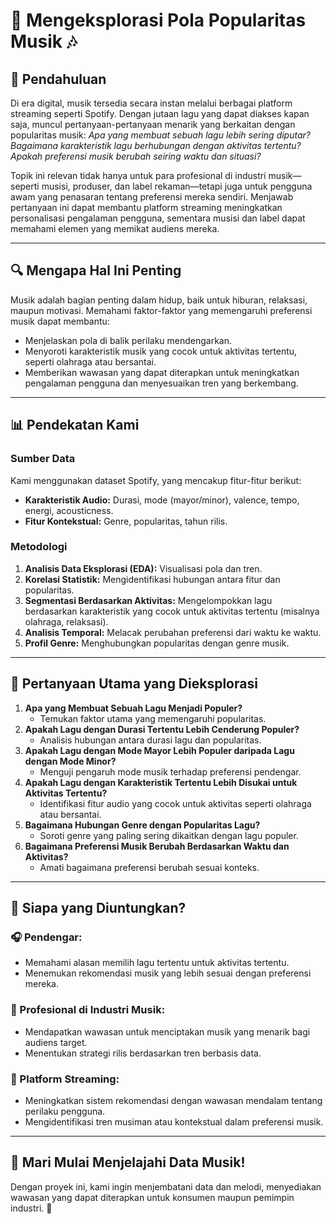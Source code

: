 # 🎵 **Mengeksplorasi Pola Popularitas Musik** 🎶  

## 📝 **Pendahuluan**  
Di era digital, musik tersedia secara instan melalui berbagai platform streaming seperti Spotify. Dengan jutaan lagu yang dapat diakses kapan saja, muncul pertanyaan-pertanyaan menarik yang berkaitan dengan popularitas musik: _Apa yang membuat sebuah lagu lebih sering diputar? Bagaimana karakteristik lagu berhubungan dengan aktivitas tertentu? Apakah preferensi musik berubah seiring waktu dan situasi?_

Topik ini relevan tidak hanya untuk para profesional di industri musik—seperti musisi, produser, dan label rekaman—tetapi juga untuk pengguna awam yang penasaran tentang preferensi mereka sendiri. Menjawab pertanyaan ini dapat membantu platform streaming meningkatkan personalisasi pengalaman pengguna, sementara musisi dan label dapat memahami elemen yang memikat audiens mereka. 

---

## 🔍 **Mengapa Hal Ini Penting**  
Musik adalah bagian penting dalam hidup, baik untuk hiburan, relaksasi, maupun motivasi. Memahami faktor-faktor yang memengaruhi preferensi musik dapat membantu:  
- Menjelaskan pola di balik perilaku mendengarkan.  
- Menyoroti karakteristik musik yang cocok untuk aktivitas tertentu, seperti olahraga atau bersantai.  
- Memberikan wawasan yang dapat diterapkan untuk meningkatkan pengalaman pengguna dan menyesuaikan tren yang berkembang.  

---

## 📊 **Pendekatan Kami**  

### **Sumber Data**  
Kami menggunakan dataset Spotify, yang mencakup fitur-fitur berikut:  
- **Karakteristik Audio:** Durasi, mode (mayor/minor), valence, tempo, energi, acousticness.  
- **Fitur Kontekstual:** Genre, popularitas, tahun rilis.  

### **Metodologi**  
1. **Analisis Data Eksplorasi (EDA):** Visualisasi pola dan tren.  
2. **Korelasi Statistik:** Mengidentifikasi hubungan antara fitur dan popularitas.  
3. **Segmentasi Berdasarkan Aktivitas:** Mengelompokkan lagu berdasarkan karakteristik yang cocok untuk aktivitas tertentu (misalnya olahraga, relaksasi).  
4. **Analisis Temporal:** Melacak perubahan preferensi dari waktu ke waktu.  
5. **Profil Genre:** Menghubungkan popularitas dengan genre musik.  

---

## 🤔 **Pertanyaan Utama yang Dieksplorasi**  
1. **Apa yang Membuat Sebuah Lagu Menjadi Populer?**  
   - Temukan faktor utama yang memengaruhi popularitas.  
2. **Apakah Lagu dengan Durasi Tertentu Lebih Cenderung Populer?**  
   - Analisis hubungan antara durasi lagu dan popularitas.  
3. **Apakah Lagu dengan Mode Mayor Lebih Populer daripada Lagu dengan Mode Minor?**  
   - Menguji pengaruh mode musik terhadap preferensi pendengar.  
4. **Apakah Lagu dengan Karakteristik Tertentu Lebih Disukai untuk Aktivitas Tertentu?**  
   - Identifikasi fitur audio yang cocok untuk aktivitas seperti olahraga atau bersantai.  
5. **Bagaimana Hubungan Genre dengan Popularitas Lagu?**  
   - Soroti genre yang paling sering dikaitkan dengan lagu populer.  
6. **Bagaimana Preferensi Musik Berubah Berdasarkan Waktu dan Aktivitas?**  
   - Amati bagaimana preferensi berubah sesuai konteks.  

---

## 🎯 **Siapa yang Diuntungkan?**  

### **🎧 Pendengar:**  
- Memahami alasan memilih lagu tertentu untuk aktivitas tertentu.  
- Menemukan rekomendasi musik yang lebih sesuai dengan preferensi mereka.  

### **💼 Profesional di Industri Musik:**  
- Mendapatkan wawasan untuk menciptakan musik yang menarik bagi audiens target.  
- Menentukan strategi rilis berdasarkan tren berbasis data.  

### **📡 Platform Streaming:**  
- Meningkatkan sistem rekomendasi dengan wawasan mendalam tentang perilaku pengguna.  
- Mengidentifikasi tren musiman atau kontekstual dalam preferensi musik.  

---

## 🚀 **Mari Mulai Menjelajahi Data Musik!**  
Dengan proyek ini, kami ingin menjembatani data dan melodi, menyediakan wawasan yang dapat diterapkan untuk konsumen maupun pemimpin industri. 🎵  
